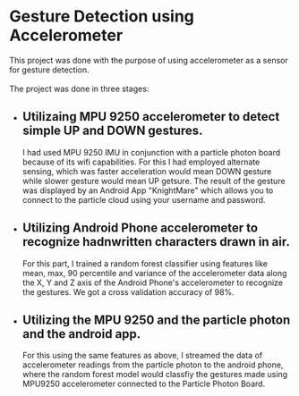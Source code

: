 # Gesture Detection using Accelerometer

This project was done with the purpose of using accelerometer as a sensor for gesture detection. <BR><BR>
The project was done in three stages:
* ## Utilizaing MPU 9250 accelerometer to detect simple UP and DOWN gestures.
  I had used MPU 9250 IMU in conjunction with a particle photon board because of its wifi capabilities.
  For this I had employed alternate sensing, which was faster acceleration would mean DOWN gesture while slower gesture would mean UP         getsure. The result of the gesture was displayed by an Android App "KnightMare" which allows you to connect to the particle cloud using     your username and password.
  
* ## Utilizing Android Phone accelerometer to recognize hadnwritten characters drawn in air.
  For this part, I trained a random forest classifier using features like mean, max, 90 percentile and variance of the accelerometer data     along the X, Y and Z axis of the Android Phone's accelerometer to recognize the gestures. We got a cross validation accuracy of 98%.
  
* ## Utilizing the MPU 9250 and the particle photon and the android app.
  For this using the same features as above, I streamed the data of accelerometer readings from the particle photon to the android phone,     where the random forest model would classfiy the gestures made using MPU9250 accelerometer connected to the Particle Photon Board. 
